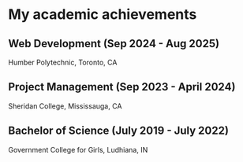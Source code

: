 # My academic achievements

## Web Development (Sep 2024 - Aug 2025)

Humber Polytechnic, Toronto, CA

## Project Management (Sep 2023 - April 2024)

Sheridan College, Mississauga, CA

## Bachelor of Science (July 2019 - July 2022)

Government College for Girls, Ludhiana, IN
